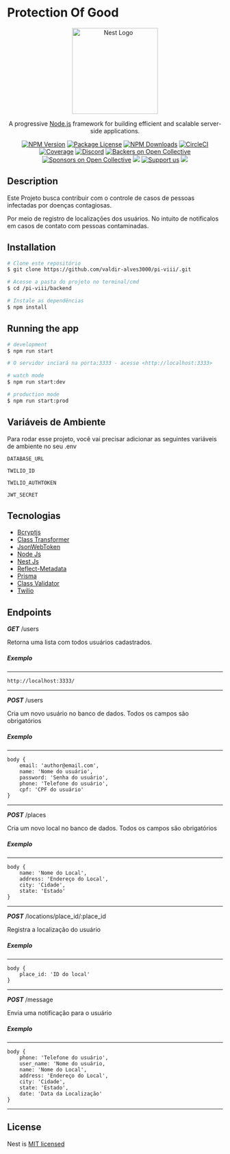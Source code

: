 # Protection Of Good

<p align="center">
  <a href="http://nestjs.com/" target="blank"><img src="https://nestjs.com/img/logo-small.svg" width="200" alt="Nest Logo" /></a>
</p>

[circleci-image]: https://img.shields.io/circleci/build/github/nestjs/nest/master?token=abc123def456
[circleci-url]: https://circleci.com/gh/nestjs/nest

  <p align="center">A progressive <a href="http://nodejs.org" target="_blank">Node.js</a> framework for building efficient and scalable server-side applications.</p>
    <p align="center">
<a href="https://www.npmjs.com/~nestjscore" target="_blank"><img src="https://img.shields.io/npm/v/@nestjs/core.svg" alt="NPM Version" /></a>
<a href="https://www.npmjs.com/~nestjscore" target="_blank"><img src="https://img.shields.io/npm/l/@nestjs/core.svg" alt="Package License" /></a>
<a href="https://www.npmjs.com/~nestjscore" target="_blank"><img src="https://img.shields.io/npm/dm/@nestjs/common.svg" alt="NPM Downloads" /></a>
<a href="https://circleci.com/gh/nestjs/nest" target="_blank"><img src="https://img.shields.io/circleci/build/github/nestjs/nest/master" alt="CircleCI" /></a>
<a href="https://coveralls.io/github/nestjs/nest?branch=master" target="_blank"><img src="https://coveralls.io/repos/github/nestjs/nest/badge.svg?branch=master#9" alt="Coverage" /></a>
<a href="https://discord.gg/G7Qnnhy" target="_blank"><img src="https://img.shields.io/badge/discord-online-brightgreen.svg" alt="Discord"/></a>
<a href="https://opencollective.com/nest#backer" target="_blank"><img src="https://opencollective.com/nest/backers/badge.svg" alt="Backers on Open Collective" /></a>
<a href="https://opencollective.com/nest#sponsor" target="_blank"><img src="https://opencollective.com/nest/sponsors/badge.svg" alt="Sponsors on Open Collective" /></a>
  <a href="https://paypal.me/kamilmysliwiec" target="_blank"><img src="https://img.shields.io/badge/Donate-PayPal-ff3f59.svg"/></a>
    <a href="https://opencollective.com/nest#sponsor"  target="_blank"><img src="https://img.shields.io/badge/Support%20us-Open%20Collective-41B883.svg" alt="Support us"></a>
  <a href="https://twitter.com/nestframework" target="_blank"><img src="https://img.shields.io/twitter/follow/nestframework.svg?style=social&label=Follow"></a>
</p>

## Description

Este Projeto busca contribuir com o controle de casos de pessoas infectadas por doenças contagiosas.

Por meio de registro de localizações dos usuários. No intuito de notificalos em casos de contato com pessoas contaminadas.

## Installation

```bash
# Clone este repositório
$ git clone https://github.com/valdir-alves3000/pi-viii/.git

# Acesse a pasta do projeto no terminal/cmd
$ cd /pi-viii/backend

# Instale as dependências
$ npm install

```

## Running the app

```bash
# development
$ npm run start

# O servidor inciará na porta:3333 - acesse <http://localhost:3333>

# watch mode
$ npm run start:dev

# production mode
$ npm run start:prod
```

## Variáveis de Ambiente

Para rodar esse projeto, você vai precisar adicionar as seguintes variáveis de ambiente no seu .env

`DATABASE_URL`

`TWILIO_ID`

`TWILIO_AUTHTOKEN`

`JWT_SECRET`

## Tecnologias

- [Bcryptjs](https://www.npmjs.com/package/bcryptjs)
- [Class Transformer](https://github.com/typestack/class-transformer#readme)
- [JsonWebToken](https://jwt.io/introduction)
- [Node Js](https://nodejs.org/en/)
- [Nest Js](https://docs.nestjs.com/)
- [Reflect-Metadata](https://www.npmjs.com/package/reflect-metadata)
- [Prisma](https://www.prisma.io/)
- [Class Validator](https://www.npmjs.com/package/class-validator)
- [Twilio](https://www.twilio.com/pt-br/docs/whatsapp)

## Endpoints

**_GET_** /users

Retorna uma lista com todos usuários cadastrados.

##### Exemplo

---

    http://localhost:3333/

---

**_POST_** /users

Cria um novo usuário no banco de dados. Todos os campos são obrigatórios

##### Exemplo

---

    body {
        email: 'author@email.com',
        name: 'Nome do usuário',
        password: 'Senha do usuário',
        phone: 'Telefone do usuário',
        cpf: 'CPF do usuário'
    }

---

**_POST_** /places

Cria um novo local no banco de dados. Todos os campos são obrigatórios

##### Exemplo

---

    body {
        name: 'Nome do Local',
        address: 'Endereço do Local',
        city: 'Cidade',
        state: 'Estado'
    }

---

**_POST_** /locations/place_id/:place_id

Registra a localização do usuário

##### Exemplo

---

    body {
        place_id: 'ID do local'
    }

---

**_POST_** /message

Envia uma notificação para o usuário

##### Exemplo

---

    body {
        phone: 'Telefone do usuário',
        user_name: 'Nome do usuário,
        name: 'Nome do Local',
        address: 'Endereço do Local',
        city: 'Cidade',
        state: 'Estado',
        date: 'Data da Localização'
    }

---

## License

Nest is [MIT licensed](LICENSE)
